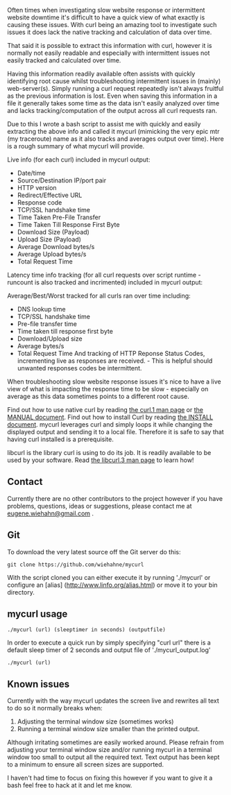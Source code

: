 Often times when investigating slow website response or intermittent website downtime it's difficult to have a quick view of what exactly is causing these issues. With curl being an amazing tool to investigate such issues it does lack the native tracking and calculation of data over time.

That said it is possible to extract this information with curl, however it is normally not easily readable and especially with intermittent issues not easily tracked and calculated over time.

Having this information readily available often assists with quickly identifying root cause whilst troubleshooting intermittent issues in (mainly) web-server(s). Simply running a curl request repeatedly isn't always fruitful as the previous information is lost. Even when saving this information in a file it generally takes some time as the data isn't easily analyzed over time and lacks tracking/computation of the output across all curl requests ran.

Due to this I wrote a bash script to assist me with quickly and easily extracting the above info and called it mycurl (mimicking the very epic mtr (my traceroute) name as it also tracks and averages output over time). Here is a rough summary of what mycurl will provide.

Live info (for each curl) included in mycurl output:

- Date/time
- Source/Destination IP/port pair
- HTTP version
- Redirect/Effective URL
- Response code
- TCP/SSL handshake time
- Time Taken Pre-File Transfer
- Time Taken Till Response First Byte
- Download Size (Payload)
- Upload Size (Payload)
- Average Download bytes/s
- Average Upload bytes/s
- Total Request Time

Latency time info tracking (for all curl requests over script runtime - runcount is also tracked and incrimented) included in mycurl output:

Average/Best/Worst tracked for all curls ran over time including:
- DNS lookup time
- TCP/SSL handshake time
- Pre-file transfer time
- Time taken till response first byte
- Download/Upload size
- Average bytes/s
- Total Request Time
And tracking of HTTP Reponse Status Codes, incrementing live as responses are received. - This is helpful should unwanted responses codes be intermittent.

When troubleshooting slow website response issues it's nice to have a live view of what is impacting the response time to be slow - especially on average as this data sometimes points to a different root cause.

Find out how to use native curl by reading [the curl.1 man
page](https://curl.haxx.se/docs/manpage.html) or [the MANUAL
document](https://curl.haxx.se/docs/manual.html). Find out how to install Curl
by reading [the INSTALL document](https://curl.haxx.se/docs/install.html).
mycurl leverages curl and simply loops it while changing the displayed output
and sending it to a local file. Therefore it is safe to say that having curl
installed is a prerequisite.

libcurl is the library curl is using to do its job. It is readily available to
be used by your software. Read [the libcurl.3 man
page](https://curl.haxx.se/libcurl/c/libcurl.html) to learn how!

## Contact

Currently there are no other contributors to the project however if you have
problems, questions, ideas or suggestions, please contact me at
eugene.wiehahn@gmail.com .

## Git

To download the very latest source off the Git server do this:

    git clone https://github.com/wiehahne/mycurl

With the script cloned you can either execute it by running './mycurl'
or configure an [alias] (http://www.linfo.org/alias.html)
or move it to your bin directory.

## mycurl usage

    ./mycurl (url) (sleeptimer in seconds) (outputfile)

In order to execute a quick run by simply specifying "curl url" there is a
default sleep timer of 2 seconds and output file of './mycurl_output.log'

    ./mycurl (url)

## Known issues

Currently with the way mycurl updates the screen live and rewrites all text to do so it normally breaks when:
1. Adjusting the terminal window size (sometimes works)
2. Running a terminal window size smaller than the printed output.

Although irritating sometimes are easily worked around. Please refrain from adjusting your terminal window size and/or running mycurl in a terminal window too small to output all the required text. Text output has been kept to a minimum to ensure all screen sizes are supported.

I haven't had time to focus on fixing this however if you want to give it a bash feel free to hack at it and let me know.

